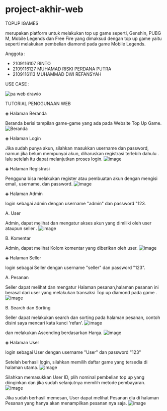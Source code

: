 # project-akhir-web

TOPUP IGAMES

merupakan platform untuk melakukan top up game seperti, Genshin, PUBG M, Mobile Legends dan Free Fire
yang dimaksud dengan top up game yaitu seperti melakukan pembelian diamond pada game Mobile Legends.

Anggota :
- 2109116107    RINTO
- 2109116127    MUHAMAD RISKI PERDANA PUTRA
- 2109116113    MUHAMMAD DWI REFANSYAH


USE CASE :

![pa web drawio](https://github.com/C2-KELOMPOK-7/project-akhir-web/assets/120183022/5524cec8-a5c6-4fc0-aae3-54cf77b136a8)


TUTORIAL PENGGUNAAN WEB

◈ Halaman Beranda

Beranda berisi tampilan game-game yang ada pada Website Top Up Game.
![Beranda](https://github.com/C2-KELOMPOK-7/project-akhir-web/assets/120183022/a7bf45a3-d844-40e0-b544-f5126c520a39)

◈ Halaman Login

Jika sudah punya akun, silahkan masukkan username dan password, namun jika belum mempunyai akun, diharuskan registrasi terlebih dahulu . lalu setelah itu dapat melanjutkan proses login.
![image](https://github.com/C2-KELOMPOK-7/project-akhir-web/assets/120183022/11442a1e-8154-4439-9538-b9227bd4d193)

◈ Halaman Registrasi

Pengguna bisa melakukan register atau pembuatan akun dengan mengisi email, username, dan password.
![image](https://github.com/C2-KELOMPOK-7/project-akhir-web/assets/120183022/69686a34-2571-4522-8502-52f28bf57ad0)

◈ Halaman Admin

 login sebagai admin dengan username "admin" dan password "123.
 
 A. User
 
 Admin, dapat melihat dan mengatur akses akun yang dimiliki oleh user ataupun seller .
 ![image](https://github.com/C2-KELOMPOK-7/project-akhir-web/assets/120183022/22948608-9a89-4dcf-99f2-2590d6e0b65e)
 
 
 B. Komentar

 Admin, dapat melihat Kolom komentar yang diberikan oleh user.
 ![image](https://github.com/C2-KELOMPOK-7/project-akhir-web/assets/120183022/c91dd3fb-e58c-4fdc-b730-bfe41a482363)
 
 ◈ Halaman Seller
 
  login sebagai Seller dengan username "seller" dan password "123".
  
  A. Pesanan
  
  Seller dapat melihat dan mengatur Halaman pesanan,halaman pesanan ini berasal dari user yang melakukan transaksi Top up diamond pada game .
  ![image](https://github.com/C2-KELOMPOK-7/project-akhir-web/assets/120183022/f5f0a3e8-7db6-4126-a7bc-19124628babc)

  
  B. Search dan Sorting
  
  Seller dapat melakukan search dan sorting pada halaman pesanan, contoh disini saya mencari kata kunci 'refan'.
  ![image](https://github.com/C2-KELOMPOK-7/project-akhir-web/assets/120183022/d801e904-f075-4cb4-bef5-995c2e47033b)
  
  
  dan melakukan Ascending berdasarkan Harga.
  ![image](https://github.com/C2-KELOMPOK-7/project-akhir-web/assets/120183022/f3afd63f-7a8e-4dd1-92b5-ef8f7021d8cd)

  
  ◈ Halaman User
  
  login sebagai User dengan username "User" dan password "123"


  Setelah berhasil login, silahkan memilih daftar game yang tersedia di halaman utama.
  ![image](https://github.com/C2-KELOMPOK-7/project-akhir-web/assets/120183022/8664e5fc-ce65-4603-8126-ccb602567fe4) 
  
  
  Silahkan memasukkan User ID, plih nominal pembelian top up yang diinginkan dan jika sudah selanjutnya memilih metode pembayaran.
  ![image](https://github.com/C2-KELOMPOK-7/project-akhir-web/assets/120183022/68dfbab1-d731-4490-9811-4a9fc5b7d332)
  
  
  Jika sudah berhasil memesan, User dapat melihat Pesanan dia di halaman Pesanan yang hanya akan menampilkan pesanan nya saja.
  ![image](https://github.com/C2-KELOMPOK-7/project-akhir-web/assets/120183022/57185dfc-39e8-4c09-9320-ca9f65cc4088)










